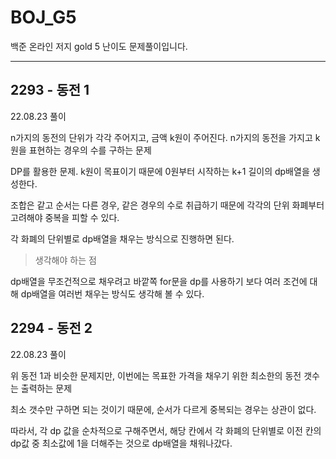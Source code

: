 # BOJ_G5
백준 온라인 저지 gold 5 난이도 문제풀이입니다.

---

## 2293 - 동전 1

22.08.23 풀이

n가지의 동전의 단위가 각각 주어지고, 금액 k원이 주어진다. n가지의 동전을 가지고 k원을 표현하는 경우의 수를 구하는 문제

DP를 활용한 문제. k원이 목표이기 때문에 0원부터 시작하는 k+1 길이의 dp배열을 생성한다.

조합은 같고 순서는 다른 경우, 같은 경우의 수로 취급하기 때문에 각각의 단위 화폐부터 고려해야 중복을 피할 수 있다.

각 화폐의 단위별로 dp배열을 채우는 방식으로 진행하면 된다.

> 생각해야 하는 점

dp배열을 무조건적으로 채우려고 바깥쪽 for문을 dp를 사용하기 보다 여러 조건에 대해 dp배열을 여러번 채우는 방식도 생각해 볼 수 있다.

## 2294 - 동전 2

22.08.23 풀이

위 동전 1과 비슷한 문제지만, 이번에는 목표한 가격을 채우기 위한 최소한의 동전 갯수는 출력하는 문제

최소 갯수만 구하면 되는 것이기 때문에, 순서가 다르게 중복되는 경우는 상관이 없다.

따라서, 각 dp 값을 순차적으로 구해주면서, 해당 칸에서 각 화폐의 단위별로 이전 칸의 dp값 중 최소값에 1을 더해주는 것으로 dp배열을 채워나갔다.

